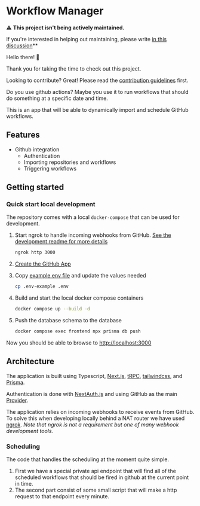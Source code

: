 # Workflow Manager

 :warning: **This project isn't being actively maintained.** 
 
  If you're interested in helping out maintaining, please write [in this discussion](https://github.com/codelabsab/workflow-manager/discussions/233)**

Hello there! 👋

Thank you for taking the time to check out this project. 

Looking to contribute? Great! Please read the [contribution guidelines](docs/CONTRIBUTING.md) first.

Do you use github actions? Maybe you use it to run workflows that should do something at a specific date and time.

This is an app that will be able to dynamically import and schedule GitHub workflows.

## Features

- Github integration
  - Authentication
  - Importing repositories and workflows
  - Triggering workflows  

## Getting started

### Quick start local development

The repository comes with a local `docker-compose` that can be used for development.

1. Start ngrok to handle incoming webhooks from GitHub. [See the development readme for more details](docs/DEVELOPMENT.md#ngrok)

    ```bash
    ngrok http 3000
    ```

2. [Create the GitHub App](docs/DEVELOPMENT.md#creating-the-github-app)
3. Copy [example env file](./.env-example) and update the values needed

    ```bash
    cp .env-example .env
    ```

4. Build and start the local docker compose containers

    ```bash
    docker compose up --build -d
    ```

5. Push the database schema to the database

    ```bash
    docker compose exec frontend npx prisma db push
    ```

Now you should be able to browse to <http://localhost:3000>

## Architecture

The application is built using Typescript, [Next.js](https://nextjs.org/), [tRPC](https://trpc.io/), [tailwindcss](https://tailwindcss.com/), and [Prisma](https://www.prisma.io/).

Authentication is done with [NextAuth.js](https://next-auth.js.org/) and using GitHub as the main [Provider](https://next-auth.js.org/providers/github).

The application relies on incoming webhooks to receive events from GitHub. To solve this when developing locally behind a NAT router we have used [ngrok](https://ngrok.com/). *Note that ngrok is not a requirement but one of many webhook development tools.*

### Scheduling

The code that handles the scheduling at the moment quite simple.

1. First we have a special private api endpoint that will find all of the scheduled workflows that should be fired in github at the current point in time.
2. The second part consist of some small script that will make a http request to that endpoint every minute.
